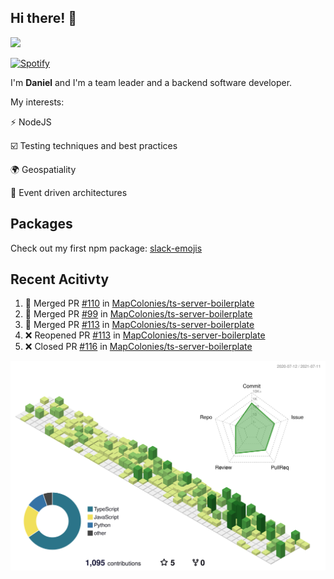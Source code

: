 ## Hi there! 👋

<p>
  <img src="https://github-readme-stats.vercel.app/api?username=syncush&theme=tokyonight">
</p>

[![Spotify](https://novatorem-rust.vercel.app/api/spotify)](https://open.spotify.com/user/syncush)

I'm **Daniel** and I'm a team leader and a backend software developer.

My interests:

⚡ NodeJS

☑️ Testing techniques and best practices

🌍 Geospatiality

🧠 Event driven architectures

## Packages
Check out my first npm package: [slack-emojis](https://www.npmjs.com/package/slack-emojis)

## Recent Acitivty
<!--START_SECTION:activity-->
1. 🎉 Merged PR [#110](https://github.com/MapColonies/ts-server-boilerplate/pull/110) in [MapColonies/ts-server-boilerplate](https://github.com/MapColonies/ts-server-boilerplate)
2. 🎉 Merged PR [#99](https://github.com/MapColonies/ts-server-boilerplate/pull/99) in [MapColonies/ts-server-boilerplate](https://github.com/MapColonies/ts-server-boilerplate)
3. 🎉 Merged PR [#113](https://github.com/MapColonies/ts-server-boilerplate/pull/113) in [MapColonies/ts-server-boilerplate](https://github.com/MapColonies/ts-server-boilerplate)
4. ❌ Reopened PR [#113](https://github.com/MapColonies/ts-server-boilerplate/pull/113) in [MapColonies/ts-server-boilerplate](https://github.com/MapColonies/ts-server-boilerplate)
5. ❌ Closed PR [#116](https://github.com/MapColonies/ts-server-boilerplate/pull/116) in [MapColonies/ts-server-boilerplate](https://github.com/MapColonies/ts-server-boilerplate)
<!--END_SECTION:activity-->

![contrib](./profile-3d-contrib/profile-green-animate.svg)
